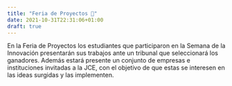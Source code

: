 ```yaml
---
title: "Feria de Proyectos 🔧"
date: 2021-10-31T22:31:06+01:00
draft: true
---
```


En la Feria de Proyectos los estudiantes que participaron en la Semana de la Innovación
presentarán sus trabajos ante un tribunal que seleccionará los ganadores. Además estará
presente un conjunto de empresas e instituciones invitadas a la JCE, con el objetivo
de que estas se interesen en las ideas surgidas y las implementen.